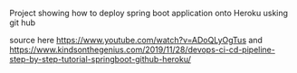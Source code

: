 Project showing how to deploy spring boot application onto Heroku usking git hub

source here
https://www.youtube.com/watch?v=ADoQLyOgTus
 and 
https://www.kindsonthegenius.com/2019/11/28/devops-ci-cd-pipeline-step-by-step-tutorial-springboot-github-heroku/
